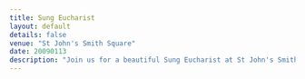 ```yaml
---
title: Sung Eucharist
layout: default
details: false
venue: "St John's Smith Square"
date: 20090113
description: "Join us for a beautiful Sung Eucharist at St John's Smith Square on January 13, 2009, featuring inspiring choral music in a historic London venue."
---
```

